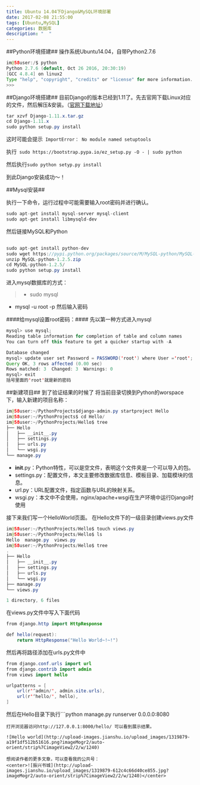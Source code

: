 ```yaml
---
title: Ubuntu 14.04下Django&MySQL环境部署
date: 2017-02-08 21:55:00
tags: [Ubuntu,MySQL]
categories: 数据库
description: "  "
---
```


##Python环境搭建##
操作系统Ubuntu14.04，自带Python2.7.6
```java
im@58user:/$ python
Python 2.7.6 (default, Oct 26 2016, 20:30:19) 
[GCC 4.8.4] on linux2
Type "help", "copyright", "credits" or "license" for more information.
>>> 
```

##Django环境搭建##
目前Django的版本已经到1.11了。先去官网下载Linux对应的文件，然后解压&安装。（[官网下载地址](https://www.djangoproject.com/download/)）

```java
tar xzvf Django-1.11.x.tar.gz
cd Django-1.11.x
sudo python setup.py install
```

这时可能会提示``` ImportError： No module named setuptools```

执行``` sudo https://bootstrap.pypa.io/ez_setup.py -O - | sudo python```

然后执行```sudo python setyp.py install```

到此Django安装成功～！


##Mysql安装##

执行一下命令，运行过程中可能需要输入root密码并进行确认。
```java
sudo apt-get install mysql-server mysql-client
sudo apt-get install libmysqld-dev
```
然后链接MySQL和Python
```java
	
sudo apt-get install python-dev
sudo wget https://pypi.python.org/packages/source/M/MySQL-python/MySQL-python-1.2.5.zip
unzip MySQL-python-1.2.5.zip
cd MySQL-python-1.2.5/
sudo python setup.py install
```
进入mysql数据库的方式：
> * sudo mysql
* mysql -u root -p 
然后输入密码

####给mysql设置root密码：####
先以第一种方式进入mysql
```java
mysql> use mysql;
Reading table information for completion of table and column names
You can turn off this feature to get a quicker startup with -A

Database changed
mysql> update user set Password = PASSWORD('root') where User ='root';
Query OK, 3 rows affected (0.00 sec)
Rows matched: 3  Changed: 3  Warnings: 0
mysql> exit
括号里面的'root'就是新的密码
```


##新建项目## 
到了验证结果的时候了
将当前目录切换到Python的worspace下，输入新建的项目名称：
```java
im@58user:~/PythonProjects$django-admin.py startproject Hello
im@58user:~/PythonProjects$ cd Hello/
im@58user:~/PythonProjects/Hello$ tree
├── Hello
│   ├── __init__.py
│   ├── settings.py
│   ├── urls.py
│   └── wsgi.py
└── manage.py
```
* __init__.py：Python特性，可以是空文件，表明这个文件夹是一个可以导入的包。
* settings.py：配置文件，本文主要修改数据库信息、模板目录、加载模块的信息。
* url.py：URL配置文件，指定函数与URL的映射关系。
* wsgi.py：本文中不会使用，nginx/apache+wsgi在生产环境中运行Django时使用

接下来我们写一个HelloWorld页面。
在Hello文件下的一级目录创建views.py文件
```java
im@58user:~/PythonProjects/Hello$ touch views.py
im@58user:~/PythonProjects/Hello$ ls
Hello  manage.py  views.py
im@58user:~/PythonProjects/Hello$ tree
.
├── Hello
│   ├── __init__.py
│   ├── settings.py
│   ├── urls.py
│   └── wsgi.py
├── manage.py
└── views.py

1 directory, 6 files
```
在views.py文件中写入下面代码
```java
from django.http import HttpResponse

def hello(request):
	return HttpResponse("Hello World~!~!")
```

然后再将路径添加在urls.py文件中
```java
from django.conf.urls import url
from django.contrib import admin
from views import hello

urlpatterns = [
    url(r'^admin/', admin.site.urls),
    url(r'^hello/', hello),
]
```
然后在Hello目录下执行```python manage.py runserver 0.0.0.0:8080
```启动服务器
打开浏览器访问http://127.0.0.1:8000/hello/ 可以看到展示结果。

![Hello world](http://upload-images.jianshu.io/upload_images/1319879-a19f1df512b51616.png?imageMogr2/auto-orient/strip%7CimageView2/2/w/1240)

想阅读作者的更多文章，可以查看我的公共号：
<center>![振兴书城](http://upload-images.jianshu.io/upload_images/1319879-612c4c66d40ce855.jpg?imageMogr2/auto-orient/strip%7CimageView2/2/w/1240)</center>